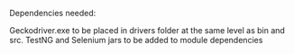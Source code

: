 Dependencies needed:

Geckodriver.exe to be placed in drivers folder at the same level as bin and src.
TestNG and Selenium jars to be added to module dependencies
